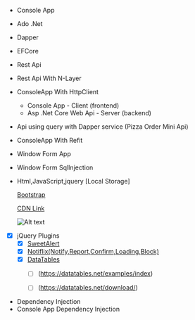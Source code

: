 - Console App 
- Ado .Net
- Dapper
- EFCore
- Rest Api
- Rest Api With N-Layer
- ConsoleApp With HttpClient
	- Console App - Client (frontend)
	- Asp .Net Core Web Api - Server (backend)
- Api using query with Dapper service (Pizza Order Mini Api)
- ConsoleApp With Refit
- Window Form App
- Window Form SqlInjection
- Html,JavaScript,jquery [Local Storage]
  
  [Bootstrap](https://getbootstrap.com)

  [CDN Link](https://cdnjs.com/libraries/jquery)

  ![Alt text](https://www.hostinger.co.uk/tutorials/wp-content/uploads/sites/2/2019/01/how-does-a-CDN-work-1.png)

- [x] jQuery Plugins
	- [x] [SweetAlert](https://sweetalert2.github.io)
	- [x] [Notiflix(Notify,Report,Confirm,Loading,Block)](https://notiflix.github.io)
	- [x] [DataTables](https://datatables.net)
		- [ ] (https://datatables.net/examples/index)
		- [ ] (https://datatables.net/download/)


- Dependency Injection
- Console App Dependency Injection
